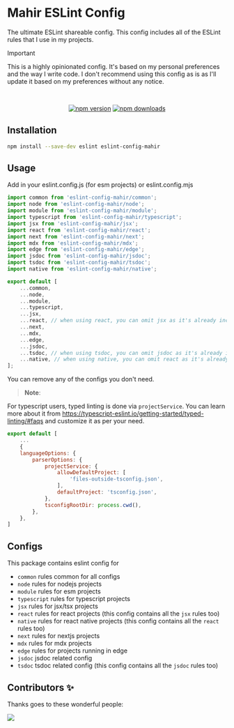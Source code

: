 # Mahir ESLint Config

The ultimate ESLint shareable config. This config includes all of the ESLint rules that I use in my projects.

> [!Important]
> This is a highly opinionated config. It's based on my personal preferences and the way I write code.
> I don't recommend using this config as is as I'll update it based on my preferences without any notice.

<div align="center">
 <br />
 <p>
  <a href="https://www.npmjs.com/package/eslint-config-mahir"><img src="https://img.shields.io/npm/v/eslint-config-mahir.svg?maxAge=3600" alt="npm version" /></a>
  <a href="https://www.npmjs.com/package/eslint-config-mahir"><img src="https://img.shields.io/npm/dw/eslint-config-mahir.svg?maxAge=3600" alt="npm downloads" /></a>
 </p>
</div>

## Installation

```bash
npm install --save-dev eslint eslint-config-mahir
```

## Usage

Add in your eslint.config.js (for esm projects) or eslint.config.mjs

```js
import common from 'eslint-config-mahir/common';
import node from 'eslint-config-mahir/node';
import module from 'eslint-config-mahir/module';
import typescript from 'eslint-config-mahir/typescript';
import jsx from 'eslint-config-mahir/jsx';
import react from 'eslint-config-mahir/react';
import next from 'eslint-config-mahir/next';
import mdx from 'eslint-config-mahir/mdx';
import edge from 'eslint-config-mahir/edge';
import jsdoc from 'eslint-config-mahir/jsdoc';
import tsdoc from 'eslint-config-mahir/tsdoc';
import native from 'eslint-config-mahir/native';

export default [
	...common,
	...node,
	...module,
	...typescript,
	...jsx,
	...react, // when using react, you can omit jsx as it's already included with react
	...next,
	...mdx,
	...edge,
	...jsdoc,
	...tsdoc, // when using tsdoc, you can omit jsdoc as it's already included with tsdoc
	...native, // when using native, you can omit react as it's already included with native
];

```

You can remove any of the configs you don't need.

> **Note**:

For typescript users, typed linting is done via `projectService`. You can learn more about it from https://typescript-eslint.io/getting-started/typed-linting/#faqs and customize it as per your need.

```js
export default [
	...
	{
	languageOptions: {
		parserOptions: {
			projectService: {
				allowDefaultProject: [
					'files-outside-tsconfig.json',
				],
				defaultProject: 'tsconfig.json',
			},
			tsconfigRootDir: process.cwd(),
		},
	},
]
```

## Configs

This package contains eslint config for

- `common` rules common for all configs
- `node` rules for nodejs projects
- `module` rules for esm projects
- `typescript` rules for typescript projects
- `jsx` rules for jsx/tsx projects
- `react` rules for react projects (this config contains all the `jsx` rules too)
- `native` rules for react native projects (this config contains all the `react` rules too)
- `next` rules for nextjs projects
- `mdx` rules for mdx projects
- `edge` rules for projects running in edge
- `jsdoc` jsdoc related config
- `tsdoc` tsdoc related config (this config contains all the `jsdoc` rules too)

## Contributors ✨

Thanks goes to these wonderful people:

<a href="https://github.com/imranbarbhuiya/eslint-config-mahir/graphs/contributors">
    <img src="https://contrib.rocks/image?repo=imranbarbhuiya/eslint-config-mahir" />
</a>
